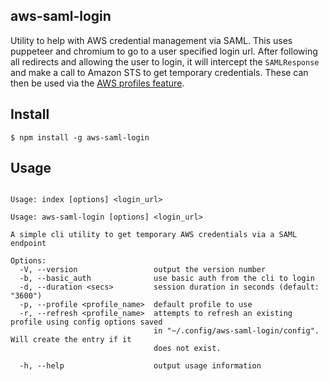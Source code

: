 ## aws-saml-login
Utility to help with AWS credential management via SAML.  This uses puppeteer
and chromium to go to a user specified login url.  After following all redirects
and allowing the user to login, it will intercept the `SAMLResponse` and make a
call to Amazon STS to get temporary credentials.  These can then be used via the
[AWS profiles feature](https://docs.aws.amazon.com/cli/latest/userguide/cli-configure-profiles.html).

## Install
```shell
$ npm install -g aws-saml-login
```

## Usage
```shell

Usage: index [options] <login_url>

Usage: aws-saml-login [options] <login_url>

A simple cli utility to get temporary AWS credentials via a SAML endpoint

Options:
  -V, --version                 output the version number
  -b, --basic_auth              use basic auth from the cli to login
  -d, --duration <secs>         session duration in seconds (default: "3600")
  -p, --profile <profile_name>  default profile to use
  -r, --refresh <profile_name>  attempts to refresh an existing profile using config options saved
                                in "~/.config/aws-saml-login/config".  Will create the entry if it
                                does not exist.

  -h, --help                    output usage information

```
